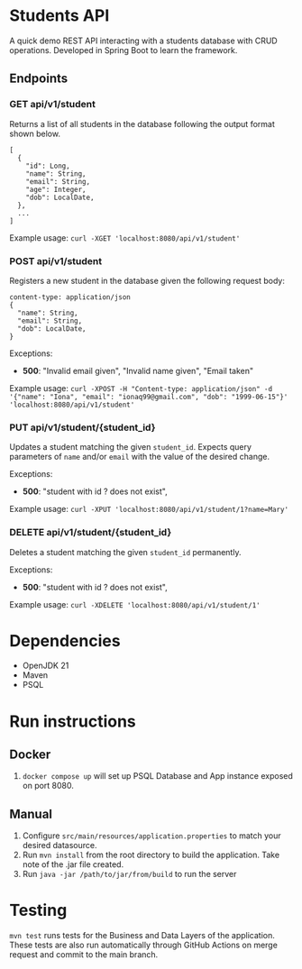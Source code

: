 # Students API
A quick demo REST API interacting with a students database with CRUD operations. Developed in Spring Boot to learn the framework.
## Endpoints
### GET api/v1/student
Returns a list of all students in the database following the output format shown below. 
```
[
  {
    "id": Long,
    "name": String,
    "email": String,
    "age": Integer,
    "dob": LocalDate,
  },
  ...
]
```
Example usage: `curl -XGET 'localhost:8080/api/v1/student'` 

### POST api/v1/student
Registers a new student in the database given the following request body:
```
content-type: application/json
{
  "name": String,
  "email": String,
  "dob": LocalDate,
}
```
Exceptions:
- **500**: "Invalid email given", "Invalid name given", "Email taken"

Example usage: `curl -XPOST -H "Content-type: application/json" -d '{"name": "Iona", "email": "ionaq99@gmail.com", "dob": "1999-06-15"}' 'localhost:8080/api/v1/student'`

### PUT api/v1/student/{student_id}
Updates a student matching the given `student_id`. Expects query parameters of `name` and/or `email` with the value of the desired change. 

Exceptions:
- **500**: "student with id ? does not exist",

Example usage: `curl -XPUT 'localhost:8080/api/v1/student/1?name=Mary'` 

### DELETE api/v1/student/{student_id}
Deletes a student matching the given `student_id` permanently. 

Exceptions:
- **500**: "student with id ? does not exist",

Example usage: `curl -XDELETE 'localhost:8080/api/v1/student/1'` 

# Dependencies
- OpenJDK 21
- Maven
- PSQL

# Run instructions
## Docker
1. `docker compose up` will set up PSQL Database and App instance exposed on port 8080.

## Manual
1. Configure `src/main/resources/application.properties` to match your desired datasource.
2. Run `mvn install` from the root directory to build the application. Take note of the .jar file created.
3. Run `java -jar /path/to/jar/from/build` to run the server

# Testing 
`mvn test` runs tests for the Business and Data Layers of the application.
These tests are also run automatically through GitHub Actions on merge request and commit to the main branch.

